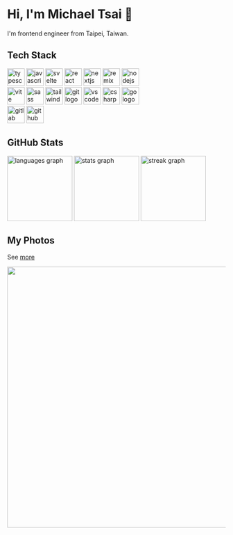 # Hi, I'm Michael Tsai 👋

I'm frontend engineer from Taipei, Taiwan.

## Tech Stack

<div align="left">
  <img src="https://skillicons.dev/icons?i=ts" height="40" alt="typescript logo"  />
  <img src="https://skillicons.dev/icons?i=js" height="40" alt="javascript logo"  />
  <img src="https://skillicons.dev/icons?i=svelte" height="40" alt="svelte logo"  />
  <img src="https://skillicons.dev/icons?i=react" height="40" alt="react logo"  />
  <img src="https://skillicons.dev/icons?i=nextjs" height="40" alt="nextjs logo"  />
  <img src="https://skillicons.dev/icons?i=remix" height="40" alt="remix logo"  />
  <img src="https://skillicons.dev/icons?i=nodejs" height="40" alt="nodejs logo"  />
  <br />
  <img src="https://skillicons.dev/icons?i=vite" height="40" alt="vite logo"  />
  <img src="https://skillicons.dev/icons?i=sass" height="40" alt="sass logo"  />
  <img src="https://skillicons.dev/icons?i=tailwind" height="40" alt="tailwindcss logo"  />
  <img src="https://skillicons.dev/icons?i=git" height="40" alt="git logo"  />
  <img src="https://skillicons.dev/icons?i=vscode" height="40" alt="vscode logo"  />
  <img src="https://skillicons.dev/icons?i=cs" height="40" alt="csharp logo"  />
  <img src="https://skillicons.dev/icons?i=go" height="40" alt="go logo"  />
  <br />
  <img src="https://skillicons.dev/icons?i=gitlab" height="40" alt="gitlab logo"  />
  <img src="https://skillicons.dev/icons?i=github" height="40" alt="github logo"  />
</div>

## GitHub Stats

<div align="left">
  <img src="https://github-readme-stats.vercel.app/api/top-langs?username=Mingx94&locale=en&hide_title=false&layout=compact&card_width=320&langs_count=5&theme=nord&hide_border=false&order=2" height="150" alt="languages graph"  />
  <img src="https://github-readme-stats.vercel.app/api?username=Mingx94&hide_title=true&hide_rank=true&show_icons=true&include_all_commits=true&count_private=true&disable_animations=true&theme=nord&locale=en&hide_border=false&order=1" height="150" alt="stats graph"  />
  <img src="https://streak-stats.demolab.com?user=Mingx94&locale=en&mode=weekly&theme=nord&hide_border=false&border_radius=5&date_format=M%20j%5B,%20Y%5D&order=3" height="150" alt="streak graph"  />
</div>

## My Photos

See [more](https://vartifact.cc/albums)

<div align="left">
  <img src="https://live.staticflickr.com/65535/53410416864_1c5915bc43_o.jpg"  width="600" height="auto" />
</div>
